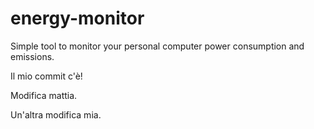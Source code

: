 # energy-monitor
Simple tool to monitor your personal computer power consumption and emissions.

Il mio commit c'è!

Modifica mattia.

Un'altra modifica mia.